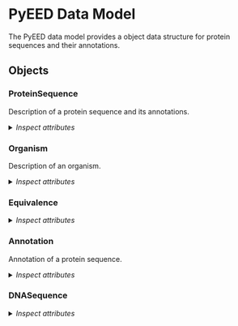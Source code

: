 # PyEED Data Model

The PyEED data model provides a object data structure for protein sequences and their annotations.

## Objects

### ProteinSequence

Description of a protein sequence and its annotations.

<details>
  <summary><i>Inspect attributes</i></summary>

- __name__
  - Type: string
  - Description: Name of the protein
- __sequence__
  - Type: string
  - Description: Amino acid sequence
- __organism__
  - Type: [Organism](#Organism)
  - Description: Corresponding organism
- regions
  - Type: [Annotation](#Annotation)
  - Description: Domains of the protein
  - Multiple: True
- sites
  - Type: [Annotation](#Annotation)
  - Description: Annotations of different sites
  - Multiple: True
- cds
  - Type: [DNASequence](#DNASequence)
  - Description: Corresponding DNA coding sequence
- nr_id
  - Type: string
  - Description: Identifier for the NCBI NR database
- uniprot_id
  - Type: string
  - Description: Identifier for the UniProt database
- pdb_id
  - Type: string
  - Description: Identifier for the PDB database
- reference_sequence
  - Type: string
  - Description: Identifier of the sequence used as reference
- equivalence
  - Type: [Equivalence](#Equivalence)
  - Description: Positions where the given sequence is equivalent to the reference
  - Multiple: True

</details>

### Organism

Description of an organism.

<details>
  <summary><i>Inspect attributes</i></summary>

- name
  - Type: string
  - Description: Name of the organism
- __taxonomy_id__
  - Type: string
  - Description: NCBI Taxonomy ID to identify the organism

</details>

### Equivalence

<details>
  <summary><i>Inspect attributes</i></summary>

- __reference_position__
  - Type: integer
  - Description: Equivalent position in the reference sequence
- __sequence_position__
  - Type: integer
  - Description: Position that is equivalent to the reference sequence position that is also given

</details>

### Annotation

Annotation of a protein sequence.

<details>
  <summary><i>Inspect attributes</i></summary>

- __start__
  - Type: integer
  - Description: Start position of the annotation. A single start position without an end corresponds to a single amino acid
- __end__
  - Type: integer
  - Description: Optional end position if the annoation contains more than a single amino acid
- note
  - Type: string
  - Description: Information found in 'note' of an ncbi protein sequence entry
- name
  - Type: string
  - Description: Name of the annotation
- cross_reference
  - Type: string
  - Description: Database cross reference

</details>
  
### DNASequence

<details>
  <summary><i>Inspect attributes</i></summary>

- __sequence__
  - Type: string
  - Description: The DNA sequence
- __organism__
  - Description: Corresponding organism
  - Type: [Organism](#Organism)

</details>
